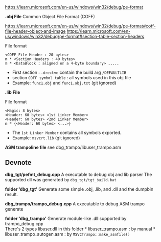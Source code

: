 https://learn.microsoft.com/en-us/windows/win32/debug/pe-format

**.obj File**
Common Object File Format (COFF)

https://learn.microsoft.com/en-us/windows/win32/debug/pe-format#coff-file-header-object-and-image
https://learn.microsoft.com/en-us/windows/win32/debug/pe-format#section-table-section-headers

File format
```
<COFF File Header : 20 bytes>
n * <Section Headers : 40 bytes>
m * <DataBlock : aligned on a 4-byte boundary> .....
```
* First section : `.drectve` contain the build arg `/DEFAULTLIB`
* section `COFF symbol table` : all symbols used in this obj file
* Example: `func1.obj` and `func1.obj.txt` (git ignored)

**.lib File**

File format
```
<Magic: 8 bytes>
<Header: 60 bytes> <1st Linker Member>
<Header: 60 bytes> <2nd Linker Member>
n * {<Header: 60 bytes> <...>}
```

* The `1st Linker Member` contains all symbols exported.
* Example: `msvcrt.lib` (git ignored)

**ASM trampoline file**
see dbg_trampo/libuser_trampo.asm


## Devnote

**dbg_tgt/pefmt_debug.cpp**
    A executable to debug obj and lib parser
    The supported dll was generated by `dbg_tgt/tgt_build.bat`

**folder 'dbg_tgt'**
    Generate some simple .obj, .lib, and .dll and the dumpbin result.

**dbg_trampo/trampo_debug.cpp**
    A executable to debug ASM trampo generate

**folder 'dbg_trampo'**
    Generate module-like .dll supported by trampo_debug.cpp  
    There's 2 types libuser.dll in this folder
    * libuser_trampo.asm : by manual
    * libuser_trampo_autogen.asm : by `MSVCTrampo::make_asmfile()`

